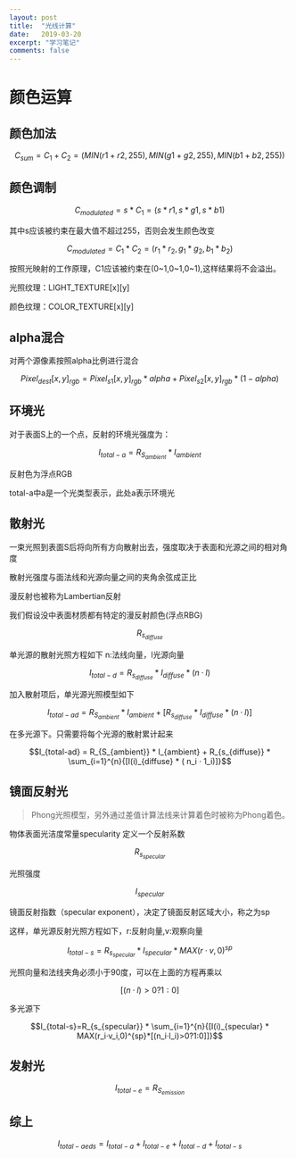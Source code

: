 ```yaml
---
layout: post
title:  "光线计算"
date:   2019-03-20
excerpt: "学习笔记"
comments: false
---
```


# 颜色运算
## 颜色加法
```math
C_{sum} = C_1 + C_2 = (MIN(r1+r2, 255), MIN(g1+g2, 255), MIN(b1+b2,255))
```
## 颜色调制
```math
C_{modulated}=s*C_1 = (s*r1,s*g1,s*b1)
```
其中s应该被约束在最大值不超过255，否则会发生颜色改变
```math
C_{modulated}=C_1*C_2=(r_1*r_2,g_1*g_2,b_1*b_2)
```
按照光映射的工作原理，C1应该被约束在(0~1,0~1,0~1),这样结果将不会溢出。

光照纹理：LIGHT_TEXTURE[x][y]

颜色纹理：COLOR_TEXTURE[x][y]
## alpha混合
对两个源像素按照alpha比例进行混合
```math
Pixel_{dest}[x,y]_{rgb} = Pixel_{s1}[x,y]_{rgb} * alpha + Pixel_{s2}[x,y]_{rgb}*(1-alpha)
```
## 环境光
对于表面S上的一个点，反射的环境光强度为：
```math
I_{total-a}=R_{S_{ambient}} * I_{ambient}
```
反射色为浮点RGB

total-a中a是一个光类型表示，此处a表示环境光

## 散射光
一束光照到表面S后将向所有方向散射出去，强度取决于表面和光源之间的相对角度

散射光强度与面法线和光源向量之间的夹角余弦成正比

漫反射也被称为Lambertian反射

我们假设没中表面材质都有特定的漫反射颜色(浮点RBG)
```math
R_{s_{diffuse}}
```
单光源的散射光照方程如下 n:法线向量，l光源向量
```math
I_{total-d} = R_{s_{diffuse}} * I_{diffuse} * ( n · l)
```
加入散射项后，单光源光照模型如下
```math
I_{total-ad} = R_{S_{ambient}} * I_{ambient} + [R_{s_{diffuse}} * I_{diffuse} * ( n · l)]
```
在多光源下。只需要将每个光源的散射累计起来
```math
I_{total-ad} = R_{S_{ambient}} * I_{ambient} + R_{s_{diffuse}} * \sum_{i=1}^{n}{[I(i)_{diffuse} * ( n_i · 1_i)]}
```
## 镜面反射光
> Phong光照模型，另外通过差值计算法线来计算着色时被称为Phong着色。

物体表面光洁度常量specularity
定义一个反射系数
```math
R_{s_{specular}}
```
光照强度
```math
I_{specular}
```
镜面反射指数（specular exponent），决定了镜面反射区域大小，称之为sp

这样，单光源反射光照方程如下，r:反射向量,v:观察向量
```math
I_{total-s}=R_{s_{specular}} * I_{specular} * MAX(r·v,0)^{sp}
```
光照向量和法线夹角必须小于90度，可以在上面的方程再乘以
```math
[(n·l)>0?1:0]
```
多光源下
```math
I_{total-s}=R_{s_{specular}} * \sum_{i=1}^{n}{[I(i)_{specular} * MAX(r_i·v_i,0)^{sp}*[(n_i·l_i)>0?1:0]]}
```

## 发射光
```math
I_{total-e} = R_{S_{emission}}
```

## 综上
```math
I_{total-aeds} = I_{total-a} + I_{total-e} + I_{total-d} + I_{total-s}
```
